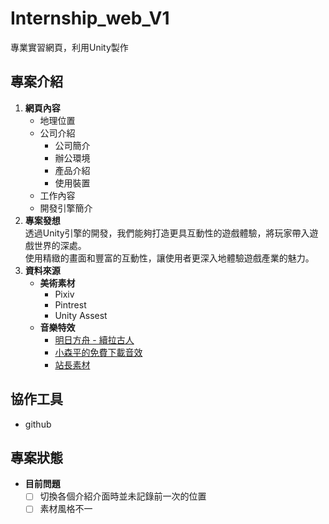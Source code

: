 # Internship_web_V1
專業實習網頁，利用Unity製作

## 專案介紹
1. **網頁內容**
   - 地理位置
   - 公司介紹
      - 公司簡介
      - 辦公環境
      - 產品介紹
      - 使用裝置
   - 工作內容
   - 開發引擎簡介
2. **專案發想**  
   透過Unity引擎的開發，我們能夠打造更具互動性的遊戲體驗，將玩家帶入遊戲世界的深處。  
   使用精緻的畫面和豐富的互動性，讓使用者更深入地體驗遊戲產業的魅力。
3. **資料來源**
   - **美術素材**
     - Pixiv
     - Pintrest
     - Unity Assest
   - **音樂特效**
     - [明日方舟 - 續拉古人](https://music.youtube.com/watch?v=0KeWvHs_kG0&si=mEJDlZrglzYd6PAB)
     - [小森平的免費下載音效](https://taira-komori.jpn.org/freesoundtw.html)
     - [站長素材](https://sc.chinaz.com/yinxiao/)
## 協作工具
- github
## 專案狀態
- **目前問題**  
   - [ ] 切換各個介紹介面時並未記錄前一次的位置
   - [ ] 素材風格不一
